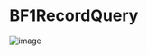 # BF1RecordQuery

![image](https://user-images.githubusercontent.com/28080853/123522378-7a298000-d6ef-11eb-9470-e251e0bcd880.png)

